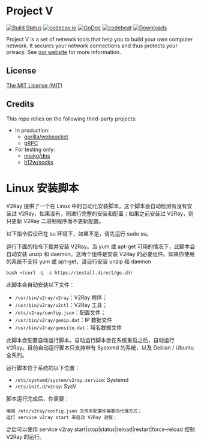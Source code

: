 # Project V

[![Build Status][1]][2] [![codecov.io][3]][4] [![GoDoc][5]][6] [![codebeat][7]][8] [![Downloads][9]][10]

[1]: https://dev.azure.com/v2ray/core/_apis/build/status/v2ray.core "Build Status badge"
[2]: https://dev.azure.com/v2ray/core/_build/latest?definitionId=1 "Azure Build Status"
[3]: https://codecov.io/github/v2ray/v2ray-core/coverage.svg?branch=master "Coverage badge"
[4]: https://codecov.io/github/v2ray/v2ray-core?branch=master "Codecov Status"
[5]: https://godoc.org/v2ray.com/core?status.svg "GoDoc badge"
[6]: https://godoc.org/v2ray.com/core "GoDoc"
[7]: https://codebeat.co/badges/f2354ca8-3e24-463d-a2e3-159af73b2477 "Codebeat badge"
[8]: https://codebeat.co/projects/github-com-v2ray-v2ray-core-master "Codebeat"
[9]: https://img.shields.io/github/downloads/v2ray/v2ray-core/total.svg "All releases badge"
[10]: https://github.com/v2ray/v2ray-core/releases/ "All releases number"

Project V is a set of network tools that help you to build your own computer network. It secures your network connections and thus protects your privacy. See [our website](https://www.v2ray.com/) for more information.

## License

[The MIT License (MIT)](https://raw.githubusercontent.com/v2ray/v2ray-core/master/LICENSE)

## Credits

This repo relies on the following third-party projects:

* In production:
  * [gorilla/websocket](https://github.com/gorilla/websocket)
  * [gRPC](https://google.golang.org/grpc)
* For testing only:
  * [miekg/dns](https://github.com/miekg/dns)
  * [h12w/socks](https://github.com/h12w/socks)
  
  
# Linux 安装脚本
V2Ray 提供了一个在 Linux 中的自动化安装脚本。这个脚本会自动检测有没有安装过 V2Ray，如果没有，则进行完整的安装和配置；如果之前安装过 V2Ray，则只更新 V2Ray 二进制程序而不更新配置。

以下指令假设已在 su 环境下，如果不是，请先运行 sudo su。

运行下面的指令下载并安装 V2Ray。当 yum 或 apt-get 可用的情况下，此脚本会自动安装 unzip 和 daemon。这两个组件是安装 V2Ray 的必要组件。如果你使用的系统不支持 yum 或 apt-get，请自行安装 unzip 和 daemon

```
bash <(curl -L -s https://install.direct/go.sh)
```

此脚本会自动安装以下文件：

* `/usr/bin/v2ray/v2ray`：V2Ray 程序；
* `/usr/bin/v2ray/v2ctl`：V2Ray 工具；
* `/etc/v2ray/config.json`：配置文件；
* `/usr/bin/v2ray/geoip.dat`：IP 数据文件
* `/usr/bin/v2ray/geosite.dat`：域名数据文件


此脚本会配置自动运行脚本。自动运行脚本会在系统重启之后，自动运行 V2Ray。目前自动运行脚本只支持带有 Systemd 的系统，以及 Debian / Ubuntu 全系列。

运行脚本位于系统的以下位置：


* `/etc/systemd/system/v2ray.service`: Systemd
* `/etc/init.d/v2ray`: SysV


脚本运行完成后，你需要：

```
编辑 /etc/v2ray/config.json 文件来配置你需要的代理方式；
运行 service v2ray start 来启动 V2Ray 进程；
```

之后可以使用 service v2ray start|stop|status|reload|restart|force-reload 控制 V2Ray 的运行。
